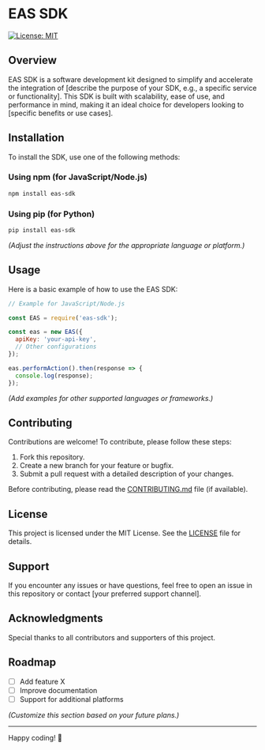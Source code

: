 # EAS SDK

[![License: MIT](https://img.shields.io/badge/License-MIT-yellow.svg)](https://opensource.org/licenses/MIT)

## Overview

EAS SDK is a software development kit designed to simplify and accelerate the integration of [describe the purpose of your SDK, e.g., a specific service or functionality]. This SDK is built with scalability, ease of use, and performance in mind, making it an ideal choice for developers looking to [specific benefits or use cases].



## Installation

To install the SDK, use one of the following methods:

### Using npm (for JavaScript/Node.js)

```bash
npm install eas-sdk
```

### Using pip (for Python)

```bash
pip install eas-sdk
```

*(Adjust the instructions above for the appropriate language or platform.)*

## Usage

Here is a basic example of how to use the EAS SDK:

```javascript
// Example for JavaScript/Node.js

const EAS = require('eas-sdk');

const eas = new EAS({
  apiKey: 'your-api-key',
  // Other configurations
});

eas.performAction().then(response => {
  console.log(response);
});
```

*(Add examples for other supported languages or frameworks.)*

## Contributing

Contributions are welcome! To contribute, please follow these steps:

1. Fork this repository.
2. Create a new branch for your feature or bugfix.
3. Submit a pull request with a detailed description of your changes.

Before contributing, please read the [CONTRIBUTING.md](CONTRIBUTING.md) file (if available).

## License

This project is licensed under the MIT License. See the [LICENSE](LICENSE) file for details.

## Support

If you encounter any issues or have questions, feel free to open an issue in this repository or contact [your preferred support channel].

## Acknowledgments

Special thanks to all contributors and supporters of this project.

## Roadmap

- [ ] Add feature X
- [ ] Improve documentation
- [ ] Support for additional platforms

*(Customize this section based on your future plans.)*

---

Happy coding! 🚀
